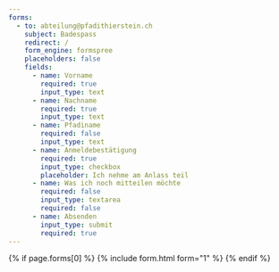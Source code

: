 ```yaml
---
forms:
  - to: abteilung@pfadithierstein.ch
    subject: Badespass
    redirect: /
    form_engine: formspree
    placeholders: false
    fields:
      - name: Vorname
        required: true
        input_type: text
      - name: Nachname
        required: true
        input_type: text
      - name: Pfadiname
        required: false
        input_type: text
      - name: Anmeldebestätigung
        required: true
        input_type: checkbox
        placeholder: Ich nehme am Anlass teil
      - name: Was ich noch mitteilen möchte
        required: false
        input_type: textarea
        required: false
      - name: Absenden
        input_type: submit
        required: true
---
```


{% if page.forms[0] %}
{% include form.html form="1" %}
{% endif %}
